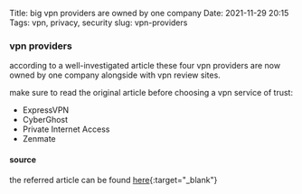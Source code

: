 Title: big vpn providers are owned by one company
Date: 2021-11-29 20:15
Tags: vpn, privacy, security
slug: vpn-providers

### vpn providers

according to a well-investigated article these four vpn providers are now owned by one company alongside with vpn review sites.

make sure to read the original article before choosing a vpn service of trust:

* ExpressVPN
* CyberGhost
* Private Internet Access
* Zenmate


#### source 

the referred article can be found [here](https://restoreprivacy.com/kape-technologies-owns-expressvpn-cyberghost-pia-zenmate-vpn-review-sites/){:target="_blank"}
